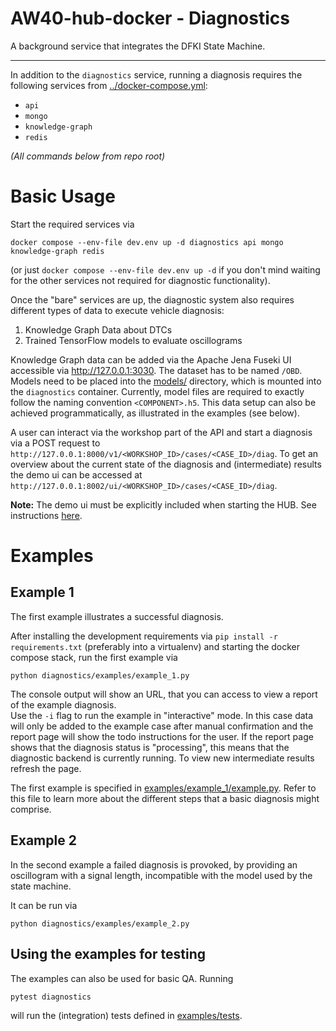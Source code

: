# AW40-hub-docker - Diagnostics

A background service that integrates the DFKI State Machine.

<hr>

In addition to the `diagnostics` service, running a diagnosis requires the
following services from [../docker-compose.yml](../docker-compose.yml):

- `api`
- `mongo`
- `knowledge-graph`
- `redis`

*(All commands below from repo root)*

# Basic Usage

Start the required services via

```
docker compose --env-file dev.env up -d diagnostics api mongo knowledge-graph redis
```

(or just `docker compose --env-file dev.env up -d` if you don't mind waiting
for the other services not required for diagnostic functionality).

Once the "bare" services are up, the diagnostic system also requires different
types of data to execute vehicle diagnosis:

1. Knowledge Graph Data about DTCs
2. Trained TensorFlow models to evaluate oscillograms

Knowledge Graph data can be added via the Apache Jena Fuseki UI accessible
via http://127.0.0.1:3030. The dataset has to be named `/OBD`. Models need
to be placed into the [models/](models/) directory, which is mounted into the
`diagnostics` container. Currently, model files are required to exactly follow
the naming convention `<COMPONENT>.h5`. This data setup can also be achieved
programmatically, as illustrated in the examples (see below).

A user can interact via the workshop part of the API and start
a diagnosis via a POST request to
`http://127.0.0.1:8000/v1/<WORKSHOP_ID>/cases/<CASE_ID>/diag`.
To get an overview about the current state of the diagnosis and (intermediate)
results the demo ui can be accessed at
`http://127.0.0.1:8002/ui/<WORKSHOP_ID>/cases/<CASE_ID>/diag`.

**Note:** The demo ui must be explicitly included when starting the HUB.
See instructions [here](../demo-ui/README.md).

# Examples

## Example 1

The first example illustrates a successful diagnosis.

After installing the development requirements
via `pip install -r requirements.txt`
(preferably into a virtualenv) and starting the docker compose stack, run the
first example via

```
python diagnostics/examples/example_1.py
```

The console output will show an URL, that you can access to view a report of
the example diagnosis.  
Use the `-i` flag to run the example in "interactive" mode. In this case data
will only be added to the example case after manual confirmation and the report
page will show the todo instructions for the user. If the report page shows
that the diagnosis status is "processing", this means that the diagnostic
backend
is currently running. To view new intermediate results refresh the page.

The first example is specified
in [examples/example_1/example.py](examples/example_1/example.py).
Refer to this file to learn more about the different steps that a basic
diagnosis might
comprise.

## Example 2

In the second example a failed diagnosis is provoked, by providing an
oscillogram
with a signal length, incompatible with the model used by the state machine.

It can be run via

```
python diagnostics/examples/example_2.py
```

## Using the examples for testing

The examples can also be used for basic QA. Running

```
pytest diagnostics
```

will run the (integration) tests defined in [examples/tests](examples/tests).